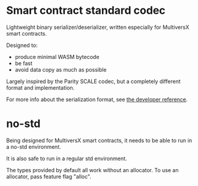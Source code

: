 # Smart contract standard codec

Lightweight binary serializer/deserializer, written especially for MultiversX smart contracts.

Designed to:
- produce minimal WASM bytecode
- be fast
- avoid data copy as much as possible

Largely inspired by the Parity SCALE codec, but a completely different format and implementation.

For more info about the serialization format, see [the developer reference](https://docs.multiversx.com/developers/developer-reference/elrond-serialization-format/).

# no-std

Being designed for MultiversX smart contracts, it needs to be able to run in a no-std environment.

It is also safe to run in a regular std environment.

The types provided by default all work without an allocator. To use an allocator, pass feature flag "alloc".
